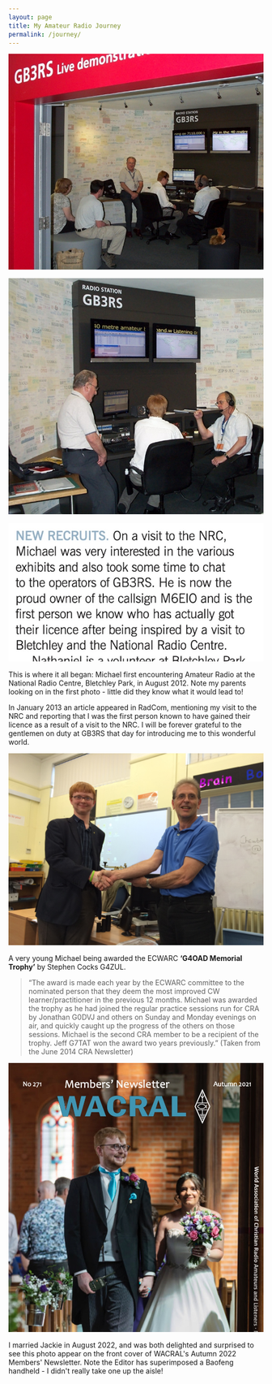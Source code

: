 ```yaml
---
layout: page
title: My Amateur Radio Journey
permalink: /journey/
---
```


![GB3RS](images/9d257-gb3rs.jpg)

![GB3RS](images/bb2e5-gb3rs2.jpg)

![RadCom article](images/41a9f-radcom-feb-2013-m6eio.jpg)

This is where it all began: Michael first encountering Amateur Radio at the National Radio Centre, Bletchley Park, in August 2012. Note my parents looking on in the first photo - little did they know what it would lead to!

In January 2013 an article appeared in RadCom, mentioning my visit to the NRC and reporting that I was the first person known to have gained their licence as a result of a visit to the NRC. I will be forever grateful to the gentlemen on duty at GB3RS that day for introducing me to this wonderful world.

![G4OAD trophy](images/4bfb0-ecwarcaward.jpg)

A very young Michael being awarded the ECWARC **‘G4OAD Memorial Trophy’** by Stephen Cocks G4ZUL. 
>“The award is made each year by the ECWARC committee to the nominated person that they deem the most improved CW learner/practitioner in the previous 12 months. Michael was awarded the trophy as he had joined the regular practice sessions run for CRA by Jonathan G0DVJ and others on Sunday and Monday evenings on air, and quickly caught up the progress of the others on those sessions. Michael is the second CRA member to be a recipient of the trophy. Jeff G7TAT won the award two years previously.” 
(Taken from the June 2014 CRA Newsletter)

![WACRAL Wedding Day](images/b4726-wacralwedding.jpg)

I married Jackie in August 2022, and was both delighted and surprised to see this photo appear on the front cover of WACRAL's Autumn 2022 Members' Newsletter. Note the Editor has superimposed a Baofeng handheld - I didn't really take one up the aisle!
